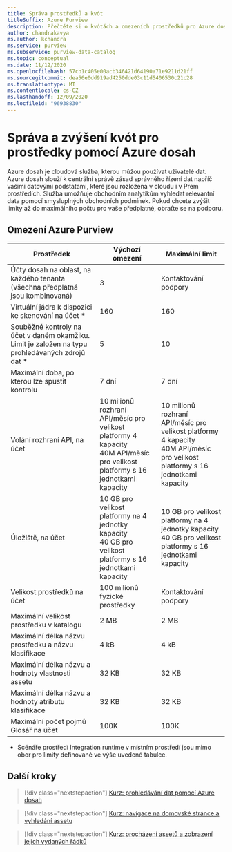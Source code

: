 ```yaml
---
title: Správa prostředků a kvót
titleSuffix: Azure Purview
description: Přečtěte si o kvótách a omezeních prostředků pro Azure dosah a o tom, jak se zvýší kvóta.
author: chandrakavya
ms.author: kchandra
ms.service: purview
ms.subservice: purview-data-catalog
ms.topic: conceptual
ms.date: 11/12/2020
ms.openlocfilehash: 57cb1c405e00acb346421d64190a71e9211d21ff
ms.sourcegitcommit: dea56e0dd919ad4250dde03c11d5406530c21c28
ms.translationtype: MT
ms.contentlocale: cs-CZ
ms.lasthandoff: 12/09/2020
ms.locfileid: "96938830"
---
```

# <a name="manage-and-increase-quotas-for-resources-with-azure-purview"></a>Správa a zvýšení kvót pro prostředky pomocí Azure dosah
 
Azure dosah je cloudová služba, kterou můžou používat uživatelé dat. Azure dosah slouží k centrální správě zásad správného řízení dat napříč vašimi datovými podstatami, které jsou rozložená v cloudu i v Prem prostředích. Služba umožňuje obchodním analytikům vyhledat relevantní data pomocí smysluplných obchodních podmínek. Pokud chcete zvýšit limity až do maximálního počtu pro vaše předplatné, obraťte se na podporu.
 
## <a name="azure-purview-limits"></a>Omezení Azure Purview
 
|**Prostředek**|  **Výchozí omezení**  |**Maximální limit**|
|---|---|---|
|Účty dosah na oblast, na každého tenanta (všechna předplatná jsou kombinovaná)|3|Kontaktování podpory|
|Virtuální jádra k dispozici ke skenování na účet *|160|160|
|Souběžné kontroly na účet v daném okamžiku. Limit je založen na typu prohledávaných zdrojů dat *|5 | 10 |
|Maximální doba, po kterou lze spustit kontrolu|7 dní|7 dní|
|Volání rozhraní API, na účet|10 milionů rozhraní API/měsíc pro velikost platformy 4 kapacity <br>40M API/měsíc pro velikost platformy s 16 jednotkami kapacity |10 milionů rozhraní API/měsíc pro velikost platformy 4 kapacity <br>40M API/měsíc pro velikost platformy s 16 jednotkami kapacity|
|Úložiště, na účet|10 GB pro velikost platformy na 4 jednotky kapacity <br>40 GB pro velikost platformy s 16 jednotkami kapacity |10 GB pro velikost platformy na 4 jednotky kapacity <br> 40 GB pro velikost platformy s 16 jednotkami kapacity |
|Velikost prostředků na účet|100 milionů fyzické prostředky |Kontaktování podpory|
|Maximální velikost prostředku v katalogu|2 MB|2 MB|
|Maximální délka názvu prostředku a názvu klasifikace|4 kB|4 kB|
|Maximální délka názvu a hodnoty vlastnosti assetu|32 KB|32 KB|
|Maximální délka názvu a hodnoty atributu klasifikace|32 KB|32 KB|
|Maximální počet pojmů Glosář na účet|100K|100K|
 
* Scénáře prostředí Integration runtime v místním prostředí jsou mimo obor pro limity definované ve výše uvedené tabulce. 
 
## <a name="next-steps"></a>Další kroky
 
> [!div class="nextstepaction"]
>[Kurz: prohledávání dat pomocí Azure dosah](tutorial-scan-data.md)

> [!div class="nextstepaction"]
>[Kurz: navigace na domovské stránce a vyhledání assetu](tutorial-asset-search.md)

> [!div class="nextstepaction"]
>[Kurz: procházení assetů a zobrazení jejich vydaných řádků](tutorial-browse-and-view-lineage.md)
